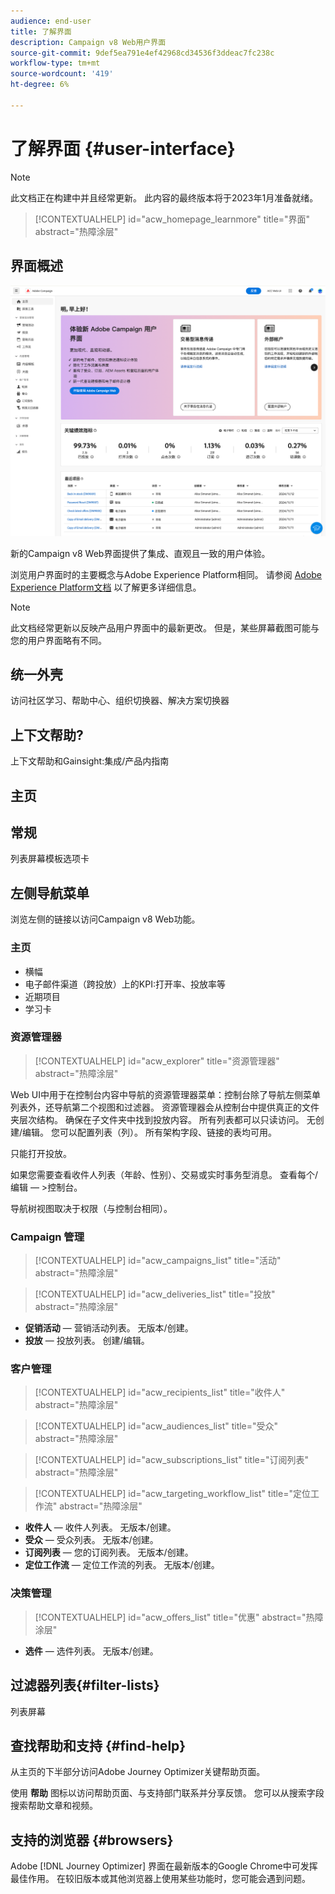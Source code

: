 ```yaml
---
audience: end-user
title: 了解界面
description: Campaign v8 Web用户界面
source-git-commit: 9def5ea791e4ef42968cd34536f3ddeac7fc238c
workflow-type: tm+mt
source-wordcount: '419'
ht-degree: 6%

---
```


# 了解界面 {#user-interface}

>[!NOTE]
>
>此文档正在构建中并且经常更新。 此内容的最终版本将于2023年1月准备就绪。

>[!CONTEXTUALHELP]
>id="acw_homepage_learnmore"
>title="界面"
>abstract="热障涂层"

## 界面概述

![](assets/home.png)

新的Campaign v8 Web界面提供了集成、直观且一致的用户体验。

浏览用户界面时的主要概念与Adobe Experience Platform相同。 请参阅 [Adobe Experience Platform文档](https://experienceleague.adobe.com/docs/experience-platform/landing/platform-ui/ui-guide.html#adobe-experience-platform-ui-guide) 以了解更多详细信息。

>[!NOTE]
>
>此文档经常更新以反映产品用户界面中的最新更改。 但是，某些屏幕截图可能与您的用户界面略有不同。


<!--
* console + web interface (overview, why use each of them)
* web UI made up of read-only lists that can be configured, show how to add columns
-->

## 统一外壳

访问社区学习、帮助中心、组织切换器、解决方案切换器

<!--
Org / Sub-org switcher to switch between instances. Only one for Alpha. Later: intermerdiate screen with Control Panel (beta). if v8 + ACS with one card per ACS instance. Maybe quickly explain the menu for Alpha?
-->

## 上下文帮助?

上下文帮助和Gainsight:集成/产品内指南

## 主页

## 常规

列表屏幕模板选项卡

## 左侧导航菜单

浏览左侧的链接以访问Campaign v8 Web功能。

### 主页

* 横幅
* 电子邮件渠道（跨投放）上的KPI:打开率、投放率等
* 近期项目
* 学习卡

<!--
show global KPIs, recent items + left menu to access features)
CONTROL PANEL not alpha
Global report not alpha
-->

### 资源管理器

>[!CONTEXTUALHELP]
>id="acw_explorer"
>title="资源管理器"
>abstract="热障涂层"

Web UI中用于在控制台内容中导航的资源管理器菜单：控制台除了导航左侧菜单列表外，还导航第二个视图和过滤器。 资源管理器会从控制台中提供真正的文件夹层次结构。 确保在子文件夹中找到投放内容。 所有列表都可以只读访问。 无创建/编辑。 您可以配置列表（列）。 所有架构字段、链接的表均可用。

只能打开投放。

如果您需要查看收件人列表（年龄、性别）、交易或实时事务型消息。 查看每个/编辑 — >控制台。

导航树视图取决于权限（与控制台相同）。

### Campaign 管理

>[!CONTEXTUALHELP]
>id="acw_campaigns_list"
>title="活动"
>abstract="热障涂层"

>[!CONTEXTUALHELP]
>id="acw_deliveries_list"
>title="投放"
>abstract="热障涂层"

* **促销活动**  — 营销活动列表。 无版本/创建。
* **投放**  — 投放列表。 创建/编辑。

### 客户管理

>[!CONTEXTUALHELP]
>id="acw_recipients_list"
>title="收件人"
>abstract="热障涂层"

>[!CONTEXTUALHELP]
>id="acw_audiences_list"
>title="受众"
>abstract="热障涂层"

>[!CONTEXTUALHELP]
>id="acw_subscriptions_list"
>title="订阅列表"
>abstract="热障涂层"

>[!CONTEXTUALHELP]
>id="acw_targeting_workflow_list"
>title="定位工作流"
>abstract="热障涂层"

* **收件人**  — 收件人列表。 无版本/创建。
* **受众**  — 受众列表。 无版本/创建。
* **订阅列表**  — 您的订阅列表。 无版本/创建。
* **定位工作流**  — 定位工作流的列表。 无版本/创建。

### 决策管理

>[!CONTEXTUALHELP]
>id="acw_offers_list"
>title="优惠"
>abstract="热障涂层"

* **选件**  — 选件列表。 无版本/创建。

## 过滤器列表{#filter-lists}

列表屏幕

## 查找帮助和支持 {#find-help}

从主页的下半部分访问Adobe Journey Optimizer关键帮助页面。

使用 **帮助** 图标以访问帮助页面、与支持部门联系并分享反馈。 您可以从搜索字段搜索帮助文章和视频。

## 支持的浏览器 {#browsers}

Adobe [!DNL Journey Optimizer] 界面在最新版本的Google Chrome中可发挥最佳作用。 在较旧版本或其他浏览器上使用某些功能时，您可能会遇到问题。

